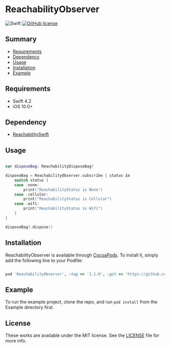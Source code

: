 # ReachabilityObserver

![Swift](https://img.shields.io/badge/Swift-4.2-orange.svg)
[![GitHub license](https://img.shields.io/badge/license-MIT-lightgrey.svg?style=flat)](https://github.com/nibdevn/ReachabilityObserver/blob/master/LICENSE)

## Summary

- [Requirements](#requirements)
- [Dependency](#dependency)
- [Usage](#usage)
- [Installation](#installation)
- [Example](#example)

## Requirements

- Swift 4.2
- iOS 10.0+

## Dependency
 - [ReachabilitySwift](https://github.com/ashleymills/Reachability.swift)
 
## Usage

```swift

var disposeBag: ReachabilityDisposeBag?

disposeBag = ReachabilityObserver.subscribe { status in
    switch status {    
    case .none:
        print("ReachabilityStatus is None")
    case .cellular:
        print("ReachabilityStatus is Cellular")
    case .wifi:
        print("ReachabilityStatus is Wifi")
    }
}

disposeBag?.dispose()
```

## Installation

ReachabilityObserver is available through [CocoaPods](https://cocoapods.org). To install
it, simply add the following line to your Podfile:

```ruby

pod 'ReachabilityObserver', :tag => '1.1.0', :git => 'https://github.com/nibdevn/ReachabilityObserver'

```

## Example

To run the example project, clone the repo, and run `pod install` from the Example directory first.

## License

These works are available under the MIT license. See the [LICENSE][license] file
for more info.

[license]: LICENSE
